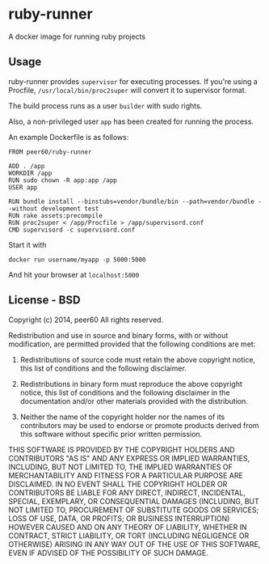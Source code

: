 # ruby-runner

A docker image for running ruby projects

## Usage

ruby-runner provides `supervisor` for executing processes. If you're using a
Procfile, `/usr/local/bin/proc2super` will convert it to supervisor format.

The build process runs as a user `builder` with sudo rights.

Also, a non-privileged user `app` has been created for running the process.

An example Dockerfile is as follows:

```
FROM peer60/ruby-runner

ADD . /app
WORKDIR /app
RUN sudo chown -R app:app /app
USER app

RUN bundle install --binstubs=vendor/bundle/bin --path=vendor/bundle --without development test
RUN rake assets:precompile
RUN proc2super < /app/Procfile > /app/supervisord.conf
CMD supervisord -c supervisord.conf
```

Start it with

```
docker run username/myapp -p 5000:5000
```

And hit your browser at `localhost:5000`


## License - BSD

Copyright (c) 2014, peer60
All rights reserved.

Redistribution and use in source and binary forms, with or without
modification, are permitted provided that the following conditions are met:

1. Redistributions of source code must retain the above copyright notice, this
   list of conditions and the following disclaimer.

2. Redistributions in binary form must reproduce the above copyright notice,
   this list of conditions and the following disclaimer in the documentation
   and/or other materials provided with the distribution.

3. Neither the name of the copyright holder nor the names of its contributors
   may be used to endorse or promote products derived from this software
   without specific prior written permission.

THIS SOFTWARE IS PROVIDED BY THE COPYRIGHT HOLDERS AND CONTRIBUTORS "AS IS" AND
ANY EXPRESS OR IMPLIED WARRANTIES, INCLUDING, BUT NOT LIMITED TO, THE IMPLIED
WARRANTIES OF MERCHANTABILITY AND FITNESS FOR A PARTICULAR PURPOSE ARE
DISCLAIMED. IN NO EVENT SHALL THE COPYRIGHT HOLDER OR CONTRIBUTORS BE LIABLE
FOR ANY DIRECT, INDIRECT, INCIDENTAL, SPECIAL, EXEMPLARY, OR CONSEQUENTIAL
DAMAGES (INCLUDING, BUT NOT LIMITED TO, PROCUREMENT OF SUBSTITUTE GOODS OR
SERVICES; LOSS OF USE, DATA, OR PROFITS; OR BUSINESS INTERRUPTION) HOWEVER
CAUSED AND ON ANY THEORY OF LIABILITY, WHETHER IN CONTRACT, STRICT LIABILITY,
OR TORT (INCLUDING NEGLIGENCE OR OTHERWISE) ARISING IN ANY WAY OUT OF
THE USE OF THIS SOFTWARE, EVEN IF ADVISED OF THE POSSIBILITY OF SUCH
DAMAGE.
